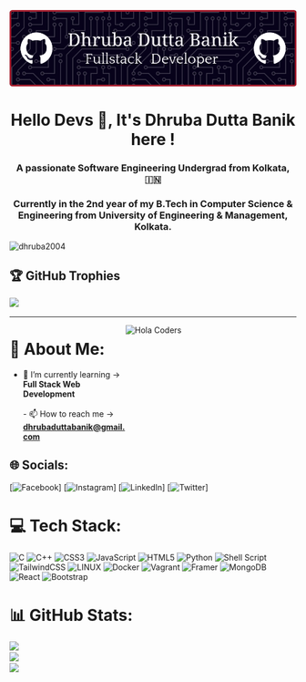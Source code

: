 ![Header](./github-header-image.png)
<h1 align="center">Hello Devs 👋, It's Dhruba Dutta Banik here !</h1>
<h3 align="center">A passionate Software Engineering Undergrad from Kolkata, 🇮🇳</h3>
<h3 align="center">Currently in the 2nd year of my B.Tech in Computer Science & Engineering from University of Engineering & Management, Kolkata.</h3>

<p align="left"> <img src="https://komarev.com/ghpvc/?username=dhruba2004&label=Profile%20views&color=0e75b6&style=flat" alt="dhruba2004" /> </p>

## 🏆 GitHub Trophies
![](https://github-profile-trophy.vercel.app/?username=Dhruba2004&theme=monokai&no-frame=false&no-bg=true&margin-w=4)

---

<img align="right" src="https://user-images.githubusercontent.com/78967360/170852240-49c451c2-5323-4d71-81fe-9a0c6bd6a23a.gif" alt="Hola Coders" width="300" height="200"/> 

# 💫 About Me:
- 🌱 I’m currently learning -> **Full Stack Web Development**<br><br>- 📫 How to reach me -> **dhrubaduttabanik@gmail.com**<br>


## 🌐 Socials:
[![Facebook](https://img.shields.io/badge/Facebook-%231877F2.svg?logo=Facebook&logoColor=white)] 
[![Instagram](https://img.shields.io/badge/Instagram-%23E4405F.svg?logo=Instagram&logoColor=white)]
[![LinkedIn](https://img.shields.io/badge/LinkedIn-%230077B5.svg?logo=linkedin&logoColor=white)]
[![Twitter](https://img.shields.io/badge/Twitter-%231DA1F2.svg?logo=Twitter&logoColor=white)]

# 💻 Tech Stack:
![C](https://img.shields.io/badge/c-%2300599C.svg?style=for-the-badge&logo=c&logoColor=white) ![C++](https://img.shields.io/badge/c++-%2300599C.svg?style=for-the-badge&logo=c%2B%2B&logoColor=white) ![CSS3](https://img.shields.io/badge/css3-%231572B6.svg?style=for-the-badge&logo=css3&logoColor=white) ![JavaScript](https://img.shields.io/badge/javascript-%23323330.svg?style=for-the-badge&logo=javascript&logoColor=%23F7DF1E) ![HTML5](https://img.shields.io/badge/html5-%23E34F26.svg?style=for-the-badge&logo=html5&logoColor=white) ![Python](https://img.shields.io/badge/python-3670A0?style=for-the-badge&logo=python&logoColor=ffdd54) ![Shell Script](https://img.shields.io/badge/shell_script-%23121011.svg?style=for-the-badge&logo=gnu-bash&logoColor=white) ![TailwindCSS](https://img.shields.io/badge/tailwindcss-%2338B2AC.svg?style=for-the-badge&logo=tailwind-css&logoColor=white) ![LINUX](https://img.shields.io/badge/Linux-FCC624?style=for-the-badge&logo=linux&logoColor=black) ![Docker](https://img.shields.io/badge/docker-%230db7ed.svg?style=for-the-badge&logo=docker&logoColor=white) ![Vagrant](https://img.shields.io/badge/vagrant-%231563FF.svg?style=for-the-badge&logo=vagrant&logoColor=white) ![Framer](https://img.shields.io/badge/Framer-black?style=for-the-badge&logo=framer&logoColor=blue) ![MongoDB](https://img.shields.io/badge/MongoDB-%234ea94b.svg?style=for-the-badge&logo=mongodb&logoColor=white) ![React](https://img.shields.io/badge/react-%2320232a.svg?style=for-the-badge&logo=react&logoColor=%2361DAFB) ![Bootstrap](https://img.shields.io/badge/bootstrap-%23563D7C.svg?style=for-the-badge&logo=bootstrap&logoColor=white)
# 📊 GitHub Stats:
![](https://github-readme-stats.vercel.app/api?username=Dhruba2004&theme=dark&hide_border=false&include_all_commits=true&count_private=false)<br/>
![](https://github-readme-streak-stats.herokuapp.com/?user=Dhruba2004&theme=dark&hide_border=false)<br/>
![](https://github-readme-stats.vercel.app/api/top-langs/?username=Dhruba2004&theme=dark&hide_border=false&include_all_commits=true&count_private=false&layout=compact)



<!-- Proudly created with GPRM ( https://gprm.itsvg.in ) -->
